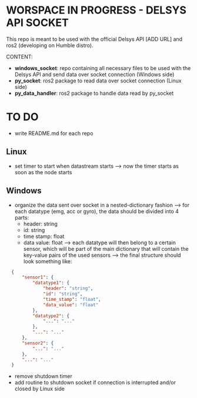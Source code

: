 # WORSPACE IN PROGRESS - DELSYS API SOCKET
This repo is meant to be used with the official Delsys API [ADD URL] and ros2 (developing on Humble distro).

CONTENT:
- **windows_socket**: repo containing all necessary files to be used with the Delsys API and send data over socket connection (Windows side)
- **py_socket**: ros2 package to read data over socket connection (Linux side)
- **py_data_handler**: ros2 package to handle data read by py_socket


# TO DO
- write README.md for each repo

## Linux 
- set timer to start when datastream starts --> now the timer starts as soon as the node starts

## Windows
- organize the data sent over socket in a nested-dictionary fashion --> for each datatype (emg, acc or gyro), the data should be divided into 4 parts: 
    - header: string
    - id: string
    - time stamp: float
    - data value: float
 --> each datatype will then belong to a certain sensor, which will be part of the main dictionary that will contain the key-value pairs of the used sensors
 --> the final structure should look something like:
 ```json
   {
       "sensor1": {
           "datatype1": {
               "header": "string",
               "id": "string",
               "time_stamp": "float",
               "data_value": "float"
           },
           "datatype2": {
               "...": "..."
           },
           "...": "..."
       },
       "sensor2": {
           "...": "..."
       },
       "...": "..."
   }
   ```
- remove shutdown timer
- add routine to shutdown socket if connection is interrupted and/or closed by Linux side

